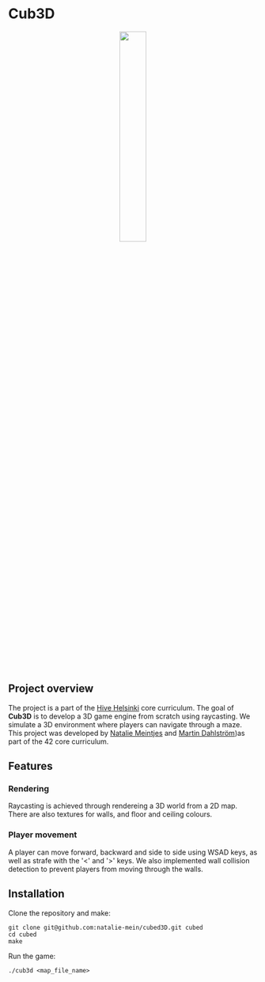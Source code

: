# Cub3D

<p align="center" width="100%">
    <img width="33%" src="https://github.com/Arcane-Jill/images/blob/main/cub3dm.png">
</p>

## Project overview

The project is a part of the [Hive Helsinki](https://www.hive.fi/en/curriculum) core curriculum. The goal of **Cub3D** is to develop a 3D game engine from scratch using raycasting. We simulate a 3D environment where players can navigate through a maze.
This project was developed by [Natalie Meintjes](https://github.com/natalie-mein) and [Martin Dahlström](https://github.com/mdheuser))as part of the 42 core curriculum.

## Features

### Rendering
Raycasting is achieved through rendereing a 3D world from a 2D map.
There are also textures for walls, and floor and ceiling colours.

### Player movement
A player can move forward, backward and side to side using WSAD keys, as well as strafe with the '<' and '>' keys.
We also implemented wall collision detection to prevent players from moving through the walls.

## Installation
Clone the repository and make:
```
git clone git@github.com:natalie-mein/cubed3D.git cubed
cd cubed
make
```
Run the game:
```
./cub3d <map_file_name>
```

